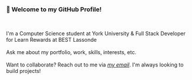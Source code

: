 ### 👋 Welcome to my GitHub Profile!
<br>

I'm a Computer Science student at York University & Full Stack Developer for Learn Rewards at BEST Lassonde <br><br>
Ask me about my portfolio, work, skills, interests, etc. <br><br>
Want to collaborate? Reach out to me via *[my email](avanbath@gmail.com)*. I'm always looking to build projects!
